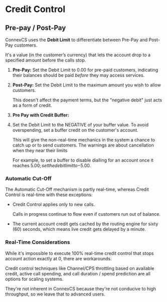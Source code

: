 # Credit Control

## Pre-pay / Post-Pay

ConnexCS uses the **Debit Limit** to differentiate between Pre-Pay and Post-Pay customers.

It's a value (in the customer’s currency) that lets the account drop to a specified amount before the calls stop.

1. **Pre-Pay:** Set the Debit Limit to 0.00 for pre-paid customers, indicating their balances should be paid _before_ they may access services.

2. **Post-Pay:** Set the Debit Limit to the maximum amount you wish to allow customers.

    This doesn't affect the payment terms, but the "negative debit" just acts as a form of credit.

3. **Pre Pay with Credit Buffer:**
4. Set the Debit Limit to the NEGATIVE of your buffer value. To avoid overspending, set a buffer credit on the customer's account.

    This will give the non-real-time mechanics in the system a chance to catch up or to send customers. The warnings are about cancellation when they near their limits

    For example, to set a buffer to disable dialling for an account once it reaches $5.00; set the debit limit to -$5.00.

### Automatic Cut-Off

The Automatic Cut-Off mechanism is partly real-time, whereas Credit Control is real-time with these exceptions:

* Credit Control applies only to new calls.

    Calls in progress continue to flow even if customers run out of balance.

* The current account credit gets cached by the routing engine for sixty (60) seconds, which means live credit gets delayed by a minute.

### Real-Time Considerations

While it's impossible to execute 100% real-time credit control that stops account action exactly at 0, there are workarounds.

Credit control techniques like Channel/CPS throttling based on available credit, active call spending, and call duration / spend prediction are all options for scaling systems.

They're not inherent in ConnexCS because they're not conducive to high throughput, so we leave that to advanced users.

